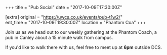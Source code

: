 +++
title = "Pub Social"
date = "2017-10-09T17:30:00Z"

[extra]
original = "https://uwcs.co.uk/events/pub-t1w2/"    
ent_time = "2017-10-09T19:30:00Z"
location = "Phantom Coa"
+++

Join us as we head out to our weekly gathering at the Phantom Coach, a pub in Canley about a 15 minute walk from campus.

  

If you'd like to walk there with us, feel free to meet up at **6pm** outside DCS.


